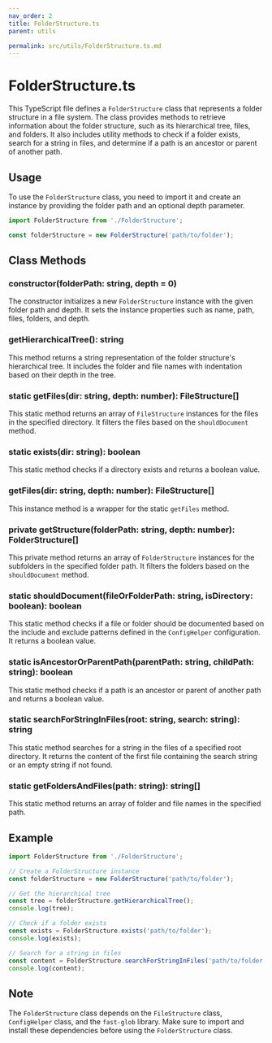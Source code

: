 ```yaml
---
nav_order: 2
title: FolderStructure.ts
parent: utils

permalink: src/utils/FolderStructure.ts.md
---
```


# FolderStructure.ts

This TypeScript file defines a `FolderStructure` class that represents a folder structure in a file system. The class provides methods to retrieve information about the folder structure, such as its hierarchical tree, files, and folders. It also includes utility methods to check if a folder exists, search for a string in files, and determine if a path is an ancestor or parent of another path.

## Usage

To use the `FolderStructure` class, you need to import it and create an instance by providing the folder path and an optional depth parameter.

```typescript
import FolderStructure from './FolderStructure';

const folderStructure = new FolderStructure('path/to/folder');
```

## Class Methods

### constructor(folderPath: string, depth = 0)

The constructor initializes a new `FolderStructure` instance with the given folder path and depth. It sets the instance properties such as name, path, files, folders, and depth.

### getHierarchicalTree(): string

This method returns a string representation of the folder structure's hierarchical tree. It includes the folder and file names with indentation based on their depth in the tree.

### static getFiles(dir: string, depth: number): FileStructure[]

This static method returns an array of `FileStructure` instances for the files in the specified directory. It filters the files based on the `shouldDocument` method.

### static exists(dir: string): boolean

This static method checks if a directory exists and returns a boolean value.

### getFiles(dir: string, depth: number): FileStructure[]

This instance method is a wrapper for the static `getFiles` method.

### private getStructure(folderPath: string, depth: number): FolderStructure[]

This private method returns an array of `FolderStructure` instances for the subfolders in the specified folder path. It filters the folders based on the `shouldDocument` method.

### static shouldDocument(fileOrFolderPath: string, isDirectory: boolean): boolean

This static method checks if a file or folder should be documented based on the include and exclude patterns defined in the `ConfigHelper` configuration. It returns a boolean value.

### static isAncestorOrParentPath(parentPath: string, childPath: string): boolean

This static method checks if a path is an ancestor or parent of another path and returns a boolean value.

### static searchForStringInFiles(root: string, search: string): string

This static method searches for a string in the files of a specified root directory. It returns the content of the first file containing the search string or an empty string if not found.

### static getFoldersAndFiles(path: string): string[]

This static method returns an array of folder and file names in the specified path.

## Example

```typescript
import FolderStructure from './FolderStructure';

// Create a FolderStructure instance
const folderStructure = new FolderStructure('path/to/folder');

// Get the hierarchical tree
const tree = folderStructure.getHierarchicalTree();
console.log(tree);

// Check if a folder exists
const exists = FolderStructure.exists('path/to/folder');
console.log(exists);

// Search for a string in files
const content = FolderStructure.searchForStringInFiles('path/to/folder', 'searchString');
console.log(content);
```

## Note

The `FolderStructure` class depends on the `FileStructure` class, `ConfigHelper` class, and the `fast-glob` library. Make sure to import and install these dependencies before using the `FolderStructure` class.
